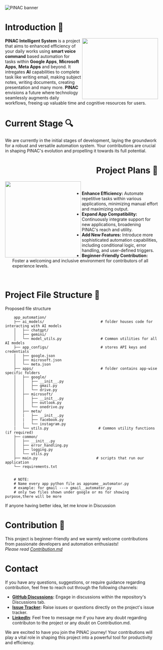 
<img src="https://github.com/rmondal-official/PINAK/blob/main/Readme%20Assets/pinac%20template.jpg" style="max-width: 100%;" alt="PINAC banner">

# Introduction 👾

<img src="https://github.com/rmondal-official/PINAK/blob/main/Readme%20Assets/fluide%20230%20with%20robot.png" alt="" width="250" height="200" align="right">

**PINAC Intelligent System** is a project that aims to enhanced efficiency of your daily works using **smart voice command** based automation for tasks within **Google Apps**, **Microsoft Apps**, **Meta Apps** and beyond. It intregates **AI** capabilities to complete task like writing email, making subject notes, writing documents, creating presentation and many more. **PINAC** envisions a future where technology seamlessly augments daily workflows, freeing up valuable time and cognitive resources for users.


# Current Stage 🔍 

We are currently in the initial stages of development, laying the groundwork for a robust and versatile automation system. Your contributions are crucial in shaping PINAC's evolution and propelling it towards its full potential.


<h1 align="right">Project Plans 🔮   </h1>
<img src="https://github.com/rmondal-official/PINAK/blob/main/Readme%20Assets/AI%20assistant-modified.png" alt="" width="250" height="250" align="left">
<br>

* **Enhance Efficiency:** Automate repetitive tasks within various applications, minimizing manual effort and maximizing output.  
* **Expand App Compatibility:** Continuously integrate support for new applications, broadening PINAC's reach and utility.  
* **Add New Features:** Introduce more sophisticated automation capabilities, including conditional logic, error handling, and user-defined triggers.  
* **Beginner-Friendly Contribution:** Foster a welcoming and inclusive environment for contributors of all experience levels.  
<br>

# Project File Structure 📁 
Proposed file structure

        app_automation/
        ├── ai_models/                          # folder houses code for interacting with AI models
        │   ├── chatgpt/
        │   ├── gemini/
        │   └── model_utils.py                  # Common utilities for all AI models
        ├── app_configs/                        # stores API keys and credentials 
        │   ├── google.json
        │   ├── microsoft.json
        │   └── meta.json
        ├── apps/                               # folder contains app-wise specific folders
        │   ├── google/
        │   │   ├── __init__.py
        │   │   ├── gmail.py
        │   │   └── drive.py
        │   ├── microsoft/
        │   │   ├── __init__.py
        │   │   ├── outlook.py
        │   │   └── onedrive.py
        │   ├── meta/
        │   |   ├── __init__.py
        │   |   ├── facebook.py
        │   |   └── instagram.py
        |   └── utils.py                       # Common utility functions (if required)
        ├── common/
        │   ├── __init__.py
        │   ├── error_handling.py
        │   ├── logging.py
        │   └── utils.py
        ├── main.py                           # scripts that run our application
        └── requirements.txt


        # NOTE:
        # Name every app python file as appname__automator.py
        # example: for gmail ---> gmail__automator.py
        # only two files shown under google or ms for showing purpose,there will be more
        
If anyone having better idea, let me know in Discussion


# Contribution 🎉

This project is beginner-friendly and we warmly welcome contributions from passionate developers and automation enthusiasts!  
_Please read <a href="https://github.com/rmondal-official/PINAK/blob/main/CONTRIBUTING.md">Contribution.md</a>_


# Contact

If you have any questions, suggestions, or require guidance regarding contribution, feel free to reach out through the following channels:

* **<a href="https://github.com/rmondal-official/PINAK/discussions">GitHub Discussions</a>:** Engage in discussions within the repository's Discussions tab.
* **<a href="https://github.com/rmondal-official/PINAK/issues">Issue Tracker</a>:** Raise issues or questions directly on the project's issue tracker.
* **<a href="https://www.linkedin.com/in/rajesh-mondal-35078b2b5/">LinkedIn</a>**: Feel free to message me if you have any doubt regarding contributon to the project or any doubt on Contribution.md.

We are excited to have you join the PINAC journey! Your contributions will play a vital role in shaping this project into a powerful tool for productivity and efficiency.

